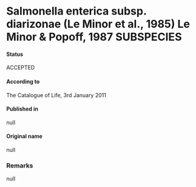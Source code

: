 # Salmonella enterica subsp. diarizonae (Le Minor et al., 1985) Le Minor & Popoff, 1987 SUBSPECIES

#### Status
ACCEPTED

#### According to
The Catalogue of Life, 3rd January 2011

#### Published in
null

#### Original name
null

### Remarks
null